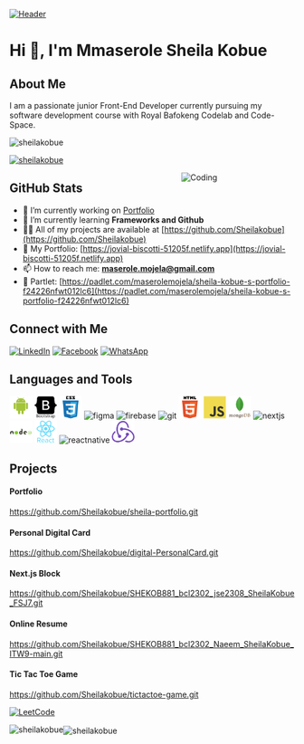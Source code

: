 [![Header](https://camo.githubusercontent.com/48ec00ed4c84e771db4a1db90b56352923a8d644452a32b434d68e97006c9337/68747470733a2f2f63686b736b696c6c732e636f6d2f77702d636f6e74656e742f75706c6f6164732f323032302f30342f504e432d416e696d617465642d42616e6e6572732e676966)](https://github.com/Sheilakobue)

# Hi 👋, I'm Mmaserole Sheila Kobue

## About Me

I am a passionate junior Front-End Developer currently pursuing my software development course with Royal Bafokeng Codelab and Code-Space.

<p align="left"> <img src="https://komarev.com/ghpvc/?username=sheilakobue&label=Profile%20views&color=0e75b6&style=flat" alt="sheilakobue" /> </p>
<p align="left"> <a href="https://github.com/ryo-ma/github-profile-trophy"><img src="https://github-profile-trophy.vercel.app/?username=sheilakobue" alt="sheilakobue" /></a> </p>

<img align="right" alt="Coding" width="200" src="https://cdna.artstation.com/p/assets/images/images/042/631/286/original/bryan-rodriguez-belchibia-1-rightspeed.gif?1635037562">

## GitHub Stats

- 🔭 I’m currently working on [Portfolio](https://jovial-biscotti-51205f.netlify.app/)
- 🌱 I’m currently learning **Frameworks and Github**
- 👨‍💻 All of my projects are available at [https://github.com/Sheilakobue](https://github.com/Sheilakobue)
- 📝 My Portfolio: [https://jovial-biscotti-51205f.netlify.app](https://jovial-biscotti-51205f.netlify.app)
- 📫 How to reach me: **maserole.mojela@gmail.com**
- 📄 Partlet: [https://padlet.com/maserolemojela/sheila-kobue-s-portfolio-f24226nfwt012lc6](https://padlet.com/maserolemojela/sheila-kobue-s-portfolio-f24226nfwt012lc6)

## Connect with Me
[![LinkedIn](https://img.shields.io/badge/LinkedIn-0077B5?style=for-the-badge&logo=linkedin&logoColor=white)](https://linkedin.com/in/sheila-kobue-82161973)
[![Facebook](https://img.shields.io/badge/Facebook-1877F2?style=for-the-badge&logo=facebook&logoColor=white)](https://fb.com/maserole.mojela)
[![WhatsApp](https://img.shields.io/badge/WhatsApp-25D366?style=for-the-badge&logo=whatsapp&logoColor=white)](https://wa.me/27781536912)



## Languages and Tools

<p align="left"> 
  <img src="https://raw.githubusercontent.com/devicons/devicon/master/icons/android/android-original-wordmark.svg" alt="android" width="40" height="40"/>
  <img src="https://raw.githubusercontent.com/devicons/devicon/master/icons/bootstrap/bootstrap-plain-wordmark.svg" alt="bootstrap" width="40" height="40"/>
  <img src="https://raw.githubusercontent.com/devicons/devicon/master/icons/css3/css3-original-wordmark.svg" alt="css3" width="40" height="40"/>
  <img src="https://www.vectorlogo.zone/logos/figma/figma-icon.svg" alt="figma" width="40" height="40"/>
  <img src="https://www.vectorlogo.zone/logos/firebase/firebase-icon.svg" alt="firebase" width="40" height="40"/>
  <img src="https://www.vectorlogo.zone/logos/git-scm/git-scm-icon.svg" alt="git" width="40" height="40"/>
  <img src="https://raw.githubusercontent.com/devicons/devicon/master/icons/html5/html5-original-wordmark.svg" alt="html5" width="40" height="40"/>
  <img src="https://raw.githubusercontent.com/devicons/devicon/master/icons/javascript/javascript-original.svg" alt="javascript" width="40" height="40"/>
  <img src="https://raw.githubusercontent.com/devicons/devicon/master/icons/mongodb/mongodb-original-wordmark.svg" alt="mongodb" width="40" height="40"/>
  <img src="https://cdn.worldvectorlogo.com/logos/nextjs-2.svg" alt="nextjs" width="40" height="40"/>
  <img src="https://raw.githubusercontent.com/devicons/devicon/master/icons/nodejs/nodejs-original-wordmark.svg" alt="nodejs" width="40" height="40"/>
  <img src="https://raw.githubusercontent.com/devicons/devicon/master/icons/react/react-original-wordmark.svg" alt="react" width="40" height="40"/>
  <img src="https://reactnative.dev/img/header_logo.svg" alt="reactnative" width="40" height="40"/>
  <img src="https://raw.githubusercontent.com/devicons/devicon/master/icons/redux/redux-original.svg" alt="redux" width="40" height="40"/>
</p>

## Projects

#### Portfolio

<a href="https://github.com/Sheilakobue/sheila-portfolio.git">https://github.com/Sheilakobue/sheila-portfolio.git</a>

#### Personal Digital Card

<a href="https://github.com/Sheilakobue/digital-PersonalCard.git">https://github.com/Sheilakobue/digital-PersonalCard.git</a>

#### Next.js Block

<a href="https://github.com/Sheilakobue/SHEKOB881_bcl2302_jse2308_SheilaKobue_FSJ7.git">https://github.com/Sheilakobue/SHEKOB881_bcl2302_jse2308_SheilaKobue_FSJ7.git</a>

#### Online Resume

<a href="https://github.com/Sheilakobue/SHEKOB881_bcl2302_Naeem_SheilaKobue_ITW9-main.git">https://github.com/Sheilakobue/SHEKOB881_bcl2302_Naeem_SheilaKobue_ITW9-main.git</a>

#### Tic Tac Toe Game

<a href="https://github.com/Sheilakobue/tictactoe-game.git">https://github.com/Sheilakobue/tictactoe-game.git</a>

[![LeetCode](https://img.shields.io/badge/LeetCode-FFA116?style=for-the-badge&logo=leetcode&logoColor=black)](https://leetcode.com/problemset/all/)


<img align="left" src="https://github-readme-stats.vercel.app/api/top-langs?username=sheilakobue&show_icons=true&locale=en&layout=compact" alt="sheilakobue" />
<img align="center" src="https://github-readme-stats.vercel.app/api?username=sheilakobue&show_icons=true&locale=en" alt="sheilakobue" />


